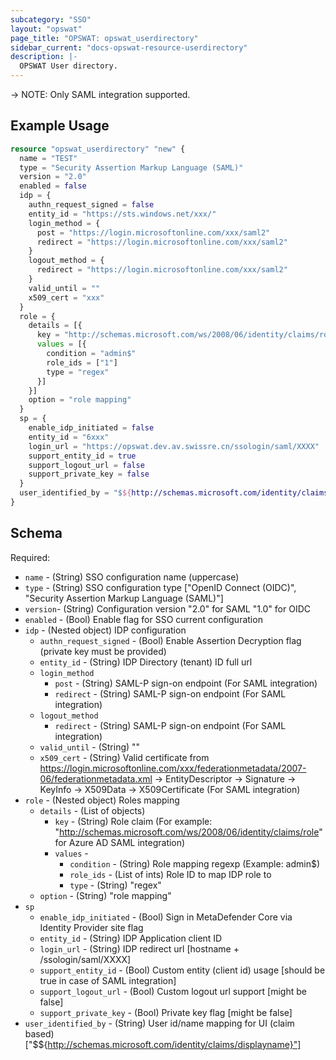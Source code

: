 ```yaml
---
subcategory: "SSO"
layout: "opswat"
page_title: "OPSWAT: opswat_userdirectory"
sidebar_current: "docs-opswat-resource-userdirectory"
description: |-
  OPSWAT User directory.
---
```


-> NOTE: Only SAML integration supported.

## Example Usage

```terraform
resource "opswat_userdirectory" "new" {
  name = "TEST"
  type = "Security Assertion Markup Language (SAML)"
  version = "2.0"
  enabled = false
  idp = {
    authn_request_signed = false
    entity_id = "https://sts.windows.net/xxx/"
    login_method = {
      post = "https://login.microsoftonline.com/xxx/saml2"
      redirect = "https://login.microsoftonline.com/xxx/saml2"
    }
    logout_method = {
      redirect = "https://login.microsoftonline.com/xxx/saml2"
    }
    valid_until = ""
    x509_cert = "xxx"
  }
  role = {
    details = [{
      key = "http://schemas.microsoft.com/ws/2008/06/identity/claims/role"
      values = [{
        condition = "admin$"
        role_ids = ["1"]
        type = "regex"
      }]
    }]
    option = "role mapping"
  }
  sp = {
    enable_idp_initiated = false
    entity_id = "6xxx"
    login_url = "https://opswat.dev.av.swissre.cn/ssologin/saml/XXXX"
    support_entity_id = true
    support_logout_url = false
    support_private_key = false
  }
  user_identified_by = "$${http://schemas.microsoft.com/identity/claims/displayname}"
}
```

## Schema
Required:  
- `name` - (String) SSO configuration name (uppercase)
- `type` - (String) SSO configuration type ["OpenID Connect (OIDC)", "Security Assertion Markup Language (SAML)"]
- `version`- (String) Configuration version "2.0" for SAML "1.0" for OIDC
- `enabled` - (Bool) Enable flag for SSO current configuration
- `idp` - (Nested object) IDP configuration
    - `authn_request_signed` - (Bool) Enable Assertion Decryption flag (private key must be provided)
    - `entity_id` - (String) IDP Directory (tenant) ID full url
    - `login_method`
        - `post` - (String) SAML-P sign-on endpoint (For SAML integration)
        - `redirect` - (String) SAML-P sign-on endpoint (For SAML integration)
    - `logout_method`
        - `redirect` - (String) SAML-P sign-on endpoint (For SAML integration)
    - `valid_until` - (String) ""
    - `x509_cert` - (String) Valid certificate from https://login.microsoftonline.com/xxx/federationmetadata/2007-06/federationmetadata.xml -> EntityDescriptor -> Signature -> KeyInfo -> X509Data -> X509Certificate (For SAML integration)
- `role` - (Nested object) Roles mapping
    - `details` - (List of objects)
        - `key` - (String) Role claim (For example: "http://schemas.microsoft.com/ws/2008/06/identity/claims/role" for Azure AD SAML integration)
        - `values` -
            - `condition` - (String) Role mapping regexp (Example: admin$)
            - `role_ids` - (List of ints) Role ID to map IDP role to
            - `type` - (String) "regex"
    - `option` - (String) "role mapping"
- `sp`
    - `enable_idp_initiated` - (Bool) Sign in MetaDefender Core via Identity Provider site flag
    - `entity_id` - (String) IDP Application client ID
    - `login_url` - (String) IDP redirect url [hostname + /ssologin/saml/XXXX]
    - `support_entity_id` - (Bool) Custom entity (client id) usage [should be true in case of SAML integration]
    - `support_logout_url` - (Bool) Custom logout url support [might be false]
    - `support_private_key` - (Bool) Private key flag [might be false]
- `user_identified_by` - (String) User id/name mapping for UI (claim based) ["$${http://schemas.microsoft.com/identity/claims/displayname}"]
